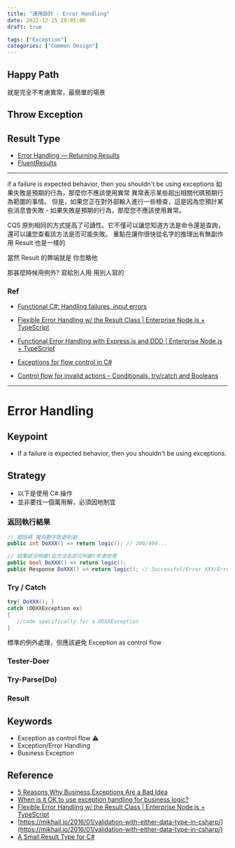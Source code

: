 ```yaml
---
title: "通用設計 - Error Handling"
date: 2022-12-15 20:05:00
draft: true

tags: ["Exception"]
categories: ["Common Design"]
---
```


## Happy Path
就是完全不考慮異常，最簡單的場景

## Throw Exception

## Result Type

- [Error Handling — Returning Results](https://medium.com/@michael_altmann/error-handling-returning-results-2b88b5ea11e9)
- [FluentResults](https://github.com/altmann/FluentResults)



-----------------




if a failure is expected behavior, then you shouldn't be using exceptions
如果失敗是預期的行為，那麼你不應該使用異常
異常表示某些超出相關代碼預期行為範圍的事情。
但是，如果您正在對外部輸入進行一些檢查，這是因為您預計某些消息會失敗 - 如果失敗是預期的行為，那麼您不應該使用異常。



CQS 原則相同的方式提高了可讀性。它不僅可以讓您知道方法是命令還是查詢，還可以讓您查看該方法是否可能失敗。
重點在讓你很快從名字的推理出有無副作用
Result 也是一樣的

當然 Result 的弊端就是 你忽略他


那甚麼時候用例外?
寫給別人用
用別人寫的


### Ref
- [Functional C#: Handling failures, input errors](https://enterprisecraftsmanship.com/posts/functional-c-handling-failures-input-errors/)
- [Flexible Error Handling w/ the Result Class | Enterprise Node.js + TypeScript](https://khalilstemmler.com/articles/enterprise-typescript-nodejs/handling-errors-result-class/)
- [Functional Error Handling with Express.js and DDD | Enterprise Node.js + TypeScript](https://khalilstemmler.com/articles/enterprise-typescript-nodejs/functional-error-handling/)




- [Exceptions for flow control in C#](https://enterprisecraftsmanship.com/posts/exceptions-for-flow-control/)
- [Control flow for invalid actions – Conditionals, try/catch and Booleans](https://programmingduck.com/articles/control-flow-invalid-actions)




----------------
# Error Handling

## Keypoint
* If a failure is expected behavior, then you shouldn't be using exceptions.

## Strategy
* 以下是使用 C# 操作
* 並非要找一個萬用解，必須因地制宜

### 返回執行結果
```csharp
// 錯誤碼 魔術數字能避則避
public int DoXXX() => return logic(); // 200/404...

// 結果狀況明確(從方法名即可判斷)考慮使用
public bool DoXXX() => return logic();
public Response DoXXX() => return logic(); // Successful/Error_XXX/Error_XXO
```

### Try / Catch
```csharp
try{ DoXXX(); }
catch (OOXXException ex)
{
   //code specifically for a OOXXException
}
```
標準的例外處理，但應該避免 Exception as control flow




### Tester-Doer
### Try-Parse(Do)
### Result

## Keywords
* Exception as control flow ⚠️
* Exception/Error Handling
* Business Exception

## Reference
* [5 Reasons Why Business Exceptions Are a Bad Idea](https://reflectoring.io/business-exceptions/)
* [When is it OK to use exception handling for business logic?](https://stackoverflow.com/questions/5378005/when-is-it-ok-to-use-exception-handling-for-business-logic)
* [Flexible Error Handling w/ the Result Class | Enterprise Node.js + TypeScript](https://khalilstemmler.com/articles/enterprise-typescript-nodejs/handling-errors-result-class/)
* [https://mikhail.io/2016/01/validation-with-either-data-type-in-csharp/](https://mikhail.io/2016/01/validation-with-either-data-type-in-csharp/)
* [A Small Result Type for C#](http://blog.s-schoener.com/2018-08-18-result-api/)
